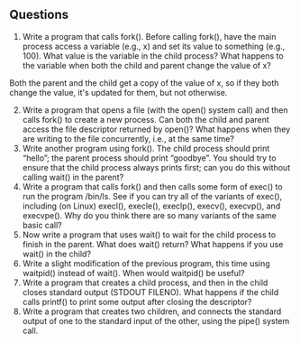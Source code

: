 ## Questions

1. Write a program that calls fork(). Before calling fork(), have the main
   process access a variable (e.g., x) and set its value to something (e.g., 100).
   What value is the variable in the child process? What happens to the variable
   when both the child and parent change the value of x?

Both the parent and the child get a copy of the value of x, so if they
both change the value, it's updated for them, but not otherwise.

2. Write a program that opens a file (with the open() system call) and then
   calls fork() to create a new process. Can both the child and parent access
   the file descriptor returned by open()? What happens when they are
   writing to the file concurrently, i.e., at the same time?
3. Write another program using fork(). The child process should print “hello”;
   the parent process should print “goodbye”. You should try to ensure that
   the child process always prints first; can you do this without calling wait() in
   the parent?
4. Write a program that calls fork() and then calls some form of exec() to
   run the program /bin/ls. See if you can try all of the variants of exec(),
   including (on Linux) execl(), execle(), execlp(), execv(), execvp(),
   and execvpe(). Why do you think there are so many variants of the same
   basic call?
5. Now write a program that uses wait() to wait for the child process to finish
   in the parent. What does wait() return? What happens if you use wait()
   in the child?
6. Write a slight modification of the previous program, this time using waitpid()
   instead of wait(). When would waitpid() be useful?
7. Write a program that creates a child process, and then in the child closes
   standard output (STDOUT FILENO). What happens if the child calls printf()
   to print some output after closing the descriptor?
8. Write a program that creates two children, and connects the standard output
   of one to the standard input of the other, using the pipe() system call.
